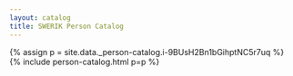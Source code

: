 ```yaml
---
layout: catalog
title: SWERIK Person Catalog
---
```

{% assign p = site.data._person-catalog.i-9BUsH2Bn1bGihptNC5r7uq %}
{% include person-catalog.html p=p %}

